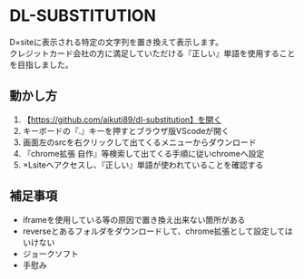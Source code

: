 # DL-SUBSTITUTION
D×siteに表示される特定の文字列を置き換えて表示します。  
クレジットカード会社の方に満足していただける『正しい』単語を使用することを目指しました。  

## 動かし方
1. 【https://github.com/aikuti89/dl-substitution】を開く
2. キーボードの『.』キーを押すとブラウザ版VScodeが開く
3. 画面左のsrcを右クリックして出てくるメニューからダウンロード
4. 『chrome拡張 自作』等検索して出てくる手順に従いchromeへ設定
5. ×Lsiteへアクセスし、『正しい』単語が使われていることを確認する

## 補足事項
- iframeを使用している等の原因で置き換え出来ない箇所がある
- reverseとあるフォルダをダウンロードして、chrome拡張として設定してはいけない
- ジョークソフト
- 手慰み